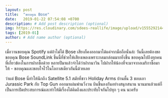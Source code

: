 ```yaml
---
layout: post
title:  "ขอบคุณ Bose"
date:   2019-01-22 07:54:08 +0700
description: # Add post description (optional)
img: https://res.cloudinary.com/sdees-reallife/image/upload/v1555292144/IMG_20190124_080531414.jpg # Add image post (optional)
tags: [2019-01]
author: # Add name author (optional)
---
```

เมื่อวานขอบคุณ Spotify แต่ถ้าไม่ได้ Bose เสียงก็คงออกมาได้แค่จากมือถือนั่นล่ะ วันนี้เลยต้องขอขอบคุณ Bose SoundLink ชิ้นนี้ที่ช่วยให้เสียงเพลงเพราะกลมกล่อมมากยิ่งขึ้น ขอบคุณไปถึงทุกคนที่เกี่ยวข้องในการฝากซื้อด้วย หลายปีมาแล้วจำได้ว่าฝากนาวิน ไปฝากให้น้องที่จะมาจากอเมริกาซื้อมาให้ - ขอบคุณและขอบใจไว้ในโอกาสเดียวกันนี้ด้วยเลย

ว่าแต่ Bose นี่ทำให้นึกถึง Satellite 5.1 สมัยที่ชาว Holiday Arms บ้านชั้น 3 ชอบเอา Jurassic Park กับ Top Gun ออกมาเผ่นพ่านวิ่งวน บินขึ้นลงกันอย่างสนุกสนาน นานมาแล้วแต่ก็เป็นการเปิดประสบการณ์และทำให้มีเรื่องได้คิดถึงและประทับใจกันไปทุก ๆ คน นะครับ
